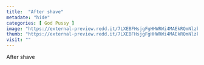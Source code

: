 ```yaml
---
title:  "After shave"
metadate: "hide"
categories: [ God Pussy ]
image: "https://external-preview.redd.it/7LXEBFHsjgFgHHWRWi4MAEkRQmNlzkz8N8Ad-jPL-5Y.jpg?auto=webp&s=2e3d8715fe944ef0228f49c01a9fab8b79f015bc"
thumb: "https://external-preview.redd.it/7LXEBFHsjgFgHHWRWi4MAEkRQmNlzkz8N8Ad-jPL-5Y.jpg?width=1080&crop=smart&auto=webp&s=c97acfe3cfeafa53adc4ef0dd9b6655d95e353b1"
visit: ""
---
```

After shave
